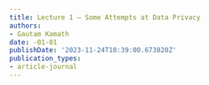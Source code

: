 ```yaml
---
title: Lecture 1 — Some Attempts at Data Privacy
authors:
- Gautam Kamath
date: -01-01
publishDate: '2023-11-24T10:39:00.673820Z'
publication_types:
- article-journal
---
```

